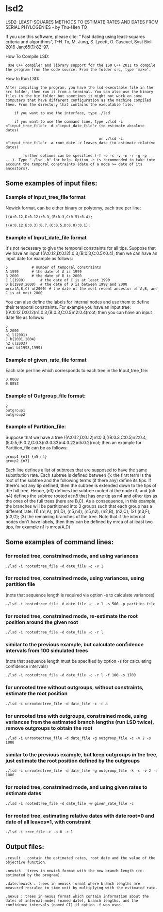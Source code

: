 # lsd2
LSD2: LEAST-SQUARES METHODS TO ESTIMATE RATES AND DATES FROM SERIAL PHYLOGENIES - by Thu-Hien TO

If you use this software, please cite: “ Fast dating using least-squares criteria and algorithms”, T-H. To, M. Jung, S. Lycett, O. Gascuel, Syst Biol. 2016 Jan;65(1):82-97.


How To Compile LSD:

     Use C++ compiler and library support for the ISO C++ 2011 to compile the program from the code source. From the folder src, type 'make':
     
How to Run LSD:

	After compiling the program, you have the lsd executable file in the src folder, then run it from a terminal. You can also use the binary files in the bin folder but sometimes it might not work on some computers that have different configuration as the machine compiled them. From the directory that contains the executable file:
	
		if you want to use the interface, type ./lsd
		
		if you want to use the command line, type ./lsd -i <"input_tree_file"> -d <"input_date_file"> (to estimate absolute dates)
		
		                                       or ./lsd -i <"input_tree_file"> -a root_date -z leaves_date (to estimate relative dates)
		                                       
			further options can be specified (-f -o -c -v -n -r -g -p ...). Type "./lsd -h" for help. Option -c is recommended to take into account the temporal constraints (date of a node >= date of its ancestors).

## Some examples of input files:


### Example of Input_tree_file format 

Newick format, can be either binary or polytomy, each tree per line:

    ((A:0.12,D:0.12):0.3,(B:0.3,C:0.5):0.4);

    ((A:0.12,B:0.3):0.7,(C:0.5,D:0.8):0.1);

### Example of Input_date_file format 

It's not necessary to give the temporal constraints for all tips. Suppose that we have an input ((A:0.12,D:0.12):0.3,(B:0.3,C:0.5):0.4); then we can have an input date for example as follows:

    5			# number of temporal constraints
    A 1999		# the date of A is 1999
    B 2000		# the date of B is 2000
    C l(1990)		# the date of C is at least 1990
    D b(1998,2000)	# the date of D is between 1998 and 2000
    mrca(A,B,C) u(2000)	# the date of the most recent ancestor of A,B, and C is at most 2000
    
You can also define the labels for internal nodes and use them to define their temporal constraints. For example you have an input tree: ((A:0.12,D:0.12)n1:0.3,(B:0.3,C:0.5)n2:0.4)root; then you can have an input date file as follows:

    5
    A 2000
    n1 l(2001)
    C b(2001,2004)
    n2 u(2003)
    root b(1998,1999)

### Example of given_rate_file format 

Each rate per line which corresponds to each tree in the Input_tree_file:

	0.0068	
	0.0052


### Example of Outgroup_file format:

	2
	outgroup1
	outgroup2

### Example of Partition_file: 

Suppose that we have a tree ((A:0.12,D:0.12)n1:0.3,((B:0.3,C:0.5)n2:0.4,(E:0.5,(F:0.2,G:0.3)n3:0.33)n4:0.22)n5:0.2)root; then an example for Partition_file can be as follows:

    group1 {n1} {n5 n4}
    group2 {n3}

Each line defines a list of subtrees that are supposed to have the same substitution rate. Each subtree is defined between {}: the first term is the root of the subtree and the following terms (if there any) define its tips. 
If there's not any tip defined, then the subtree is extended down to the tips of the full tree. Hence, {n1} defines the subtree rooted at the node n1; and {n5 n4} defines the subtree rooted at n5 that has one tip as n4 and other tips as the ones of the full trees (here are B,C). 
As a consequence, in this example, the branches will be partitioned into 3 groups such that each group has a different rate: (1) (n1,A), (n1,D), (n5,n4), (n5,n2), (n2,B), (n2,C); (2) (n3,F), (n3,G); (3) the remaining branches of the tree. Note that if the internal nodes don't have labels, then they can be defined by mrca of at least two tips, for example n1 is mrca(A,D)

## Some examples of command lines:

### for rooted tree, constrained mode, and using variances

    ./lsd -i rootedtree_file -d date_file -c -v 1

### for rooted tree, constrained mode, using variances, using partition file 

(note that sequence length is required via option -s to calculate variances)

    ./lsd -i rootedtree_file -d date_file -c -v 1 -s 500 -p parition_file

### for rooted tree, constrained mode, re-estimate the root position around the given root

    ./lsd -i rootedtree_file -d date_file -c -r l

### similar to the previous example, but calculate confidence intervals from 100 simulated trees 

(note that sequence length must be specified by option -s for calculating confidence intervals)

    ./lsd -i rootedtree_file -d date_file -c -r l -f 100 -s 1700

### for unrooted tree without outgroups, without constraints, estimate the root position

    ./lsd -i unrootedtree_file -d date_file -c -r a

### for unrooted tree with outgroups, constrained mode, using variances from the estimated branch lengths (run LSD twice), remove outgroups to obtain the root

    ./lsd -i unrootedtree_file -d date_file -g outgroup_file -c -v 2 -s 1000

### similar to the previous example, but keep outgroups in the tree, just estimate the root position defined by the outgroups

    ./lsd -i unrootedtree_file -d date_file -g outgroup_file -k -c -v 2 -s 1000

### for rooted tree, constrained mode, and using given rates to estimate dates

    ./lsd -i rootedtree_file -d date_file -w given_rate_file -c 

### for rooted tree, estimating relative dates with date root=0 and date of all leaves=1, with constraint

    ./lsd -i tree_file -c -a 0 -z 1


## Output files: 

    .result : contain the estimated rates, root date and the value of the objective function.

    .newick : trees in newick format with the new branch length (re-estimated by the program).

    .date.newick : trees in newick format where branch lengths are measured rescaled to time unit by multiplying with the estimated rate. 

    .nexus : trees in nexus format which contain information about the dates of internal nodes (named date), branch lengths, and the confidence intervals (named CI) if option -f was used.
